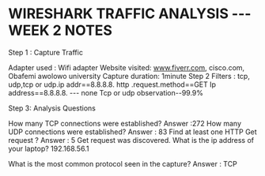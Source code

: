 
# WIRESHARK TRAFFIC ANALYSIS --- WEEK 2 NOTES

Step 1 : Capture Traffic

Adapter used : Wifi adapter
Website visited: www.fiverr.com, cisco.com,  Obafemi awolowo university
Capture duration: 1minute
Step 2
Filters : tcp, udp,tcp or udp.ip addr==8.8.8.8. http .request.method==GET
Ip address==8.8.8.8. --- none 
Tcp or udp observation--99.9%


Step 3: Analysis Questions

How many TCP connections were established?
Answer :272
How many UDP connections were established?
Answer : 83
Find at least one HTTP Get request ?
Answer : 5 Get request was discovered.
What is the ip address of your laptop?
192.168.56.1

What is the most common protocol seen in the capture?
Answer : TCP 




